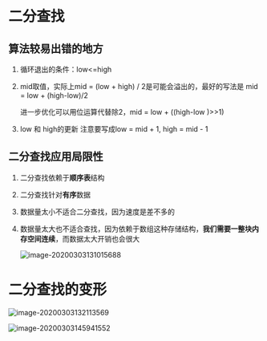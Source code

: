 # 二分查找

## 算法较易出错的地方

1. 循环退出的条件：low<=high

2. mid取值，实际上mid = (low + high) / 2是可能会溢出的，最好的写法是 mid = low + (high-low)/2

   进一步优化可以用位运算代替除2，mid = low + ((high-low )>>1)

3. low 和 high的更新 注意要写成low = mid + 1, high = mid - 1





## 二分查找应用局限性

1. 二分查找依赖于**顺序表**结构

2. 二分查找针对**有序**数据

3. 数据量太小不适合二分查找，因为速度是差不多的

4. 数据量太大也不适合查找，因为依赖于数组这种存储结构，**我们需要一整块内存空间连续**，而数据太大开销也会很大

   ![image-20200303131015688](C:\Users\35952\AppData\Roaming\Typora\typora-user-images\image-20200303131015688.png)

# 二分查找的变形

![image-20200303132113569](C:\Users\35952\AppData\Roaming\Typora\typora-user-images\image-20200303132113569.png)

![image-20200303145941552](C:\Users\35952\AppData\Roaming\Typora\typora-user-images\image-20200303145941552.png)

